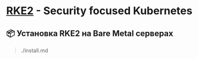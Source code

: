 # [RKE2](https://docs.rke2.io) - Security focused Kubernetes

## 📦 Установка RKE2 на Bare Metal серверах
> ./install.md